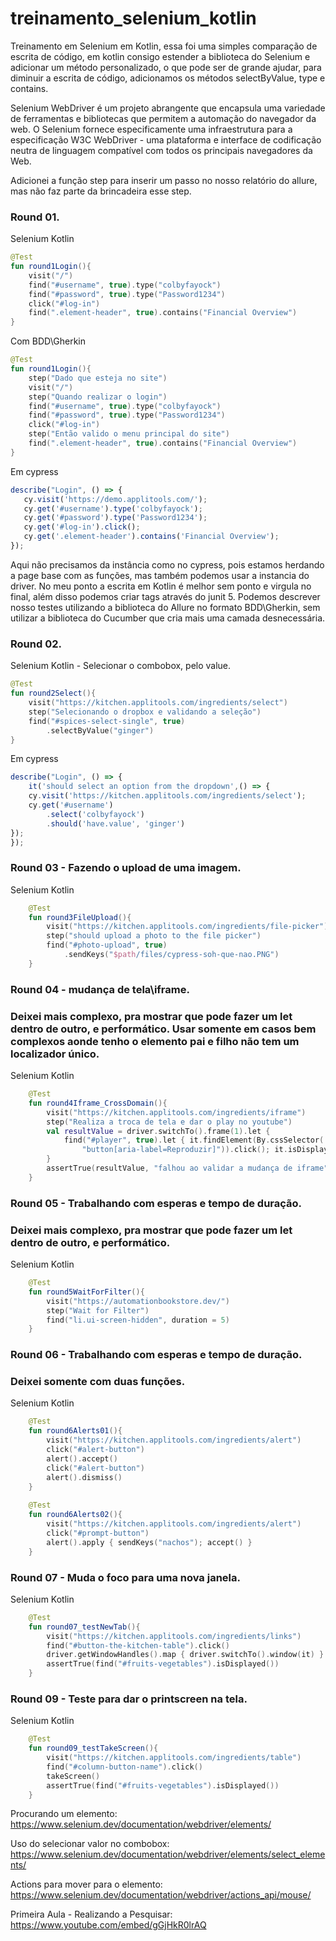 # treinamento_selenium_kotlin
Treinamento em Selenium em Kotlin, essa foi uma simples comparação de escrita de código, em kotlin consigo estender a biblioteca do Selenium e adicionar um método personalizado, o que pode ser de grande ajudar, para diminuir a escrita de código, adicionamos os métodos selectByValue, type e contains.

Selenium WebDriver é um projeto abrangente que encapsula uma variedade de ferramentas e bibliotecas que permitem a automação do navegador da web. 
O Selenium fornece especificamente uma infraestrutura para a especificação W3C WebDriver - 
uma plataforma e interface de codificação neutra de linguagem compatível com todos os principais navegadores da Web.


Adicionei a função step para inserir um passo no nosso relatório do allure, mas não faz parte da brincadeira esse step.

### Round 01.
Selenium Kotlin
```kotlin
@Test
fun round1Login(){
    visit("/")
    find("#username", true).type("colbyfayock")
    find("#password", true).type("Password1234")
    click("#log-in")
    find(".element-header", true).contains("Financial Overview")
}
``` 
Com BDD\Gherkin
```kotlin
@Test
fun round1Login(){
    step("Dado que esteja no site")
    visit("/")
    step("Quando realizar o login")
    find("#username", true).type("colbyfayock")
    find("#password", true).type("Password1234")
    click("#log-in")
    step("Então valido o menu principal do site")
    find(".element-header", true).contains("Financial Overview")
}
``` 
Em cypress
```js
describe("Login", () => {
   cy.visit('https://demo.applitools.com/');
   cy.get('#username').type('colbyfayock');
   cy.get('#password').type('Password1234');
   cy.get('#log-in').click();
   cy.get('.element-header').contains('Financial Overview');
});	
```
Aqui não precisamos da instância como no cypress, pois estamos herdando a page base com as funções, mas também podemos usar a instancia do driver.
No meu ponto a escrita em Kotlin é melhor sem ponto e virgula no final, além disso podemos criar tags através do junit 5. Podemos descrever nosso testes utilizando a biblioteca do Allure no formato BDD\Gherkin, sem utilizar a biblioteca do Cucumber que cria mais uma camada desnecessária.

### Round 02.
Selenium Kotlin - Selecionar o combobox, pelo value.
```kotlin
@Test
fun round2Select(){
    visit("https://kitchen.applitools.com/ingredients/select")
    step("Selecionando o dropbox e validando a seleção")
    find("#spices-select-single", true)
        .selectByValue("ginger")
}
``` 
Em cypress
```js
describe("Login", () => {
    it('should select an option from the dropdown',() => {
	cy.visit('https://kitchen.applitools.com/ingredients/select');
	cy.get('#username')
	    .select('colbyfayock')
	    .should('have.value', 'ginger')
});
});	
```

### Round 03 - Fazendo o upload de uma imagem.
Selenium Kotlin
```kotlin
    @Test
    fun round3FileUpload(){
        visit("https://kitchen.applitools.com/ingredients/file-picker")
        step("should upload a photo to the file picker")
        find("#photo-upload", true)
            .sendKeys("$path/files/cypress-soh-que-nao.PNG")
    }
```
### Round 04 - mudança de tela\iframe.
### Deixei mais complexo, pra mostrar que pode fazer um let dentro de outro, e performático. Usar somente em casos bem complexos aonde tenho o elemento pai e filho não tem um localizador único.
Selenium Kotlin
```kotlin
    @Test
    fun round4Iframe_CrossDomain(){
        visit("https://kitchen.applitools.com/ingredients/iframe")
        step("Realiza a troca de tela e dar o play no youtube")
        val resultValue = driver.switchTo().frame(1).let {
            find("#player", true).let { it.findElement(By.cssSelector(
                "button[aria-label=Reproduzir]")).click(); it.isDisplayed   }
        }
        assertTrue(resultValue, "falhou ao validar a mudança de iframe")
    }
```

### Round 05 - Trabalhando com esperas e tempo de duração.
### Deixei mais complexo, pra mostrar que pode fazer um let dentro de outro, e performático.
Selenium Kotlin
```kotlin
    @Test
    fun round5WaitForFilter(){
        visit("https://automationbookstore.dev/")
        step("Wait for Filter")
        find("li.ui-screen-hidden", duration = 5)
    }
```
### Round 06 - Trabalhando com esperas e tempo de duração.
### Deixei somente com duas funções.
Selenium Kotlin
```kotlin
    @Test
    fun round6Alerts01(){
        visit("https://kitchen.applitools.com/ingredients/alert")
        click("#alert-button")
        alert().accept()
        click("#alert-button")
        alert().dismiss()
    }
    
    @Test
    fun round6Alerts02(){
        visit("https://kitchen.applitools.com/ingredients/alert")
        click("#prompt-button")
        alert().apply { sendKeys("nachos"); accept() }
    }
```
### Round 07 - Muda o foco para uma nova janela.
Selenium Kotlin
```kotlin
    @Test
    fun round07_testNewTab(){
        visit("https://kitchen.applitools.com/ingredients/links")
        find("#button-the-kitchen-table").click()
        driver.getWindowHandles().map { driver.switchTo().window(it) }
        assertTrue(find("#fruits-vegetables").isDisplayed())
    }
```

### Round 09 - Teste para dar o printscreen na tela.
Selenium Kotlin
```kotlin
    @Test
    fun round09_testTakeScreen(){
        visit("https://kitchen.applitools.com/ingredients/table")
        find("#column-button-name").click()
        takeScreen()
        assertTrue(find("#fruits-vegetables").isDisplayed())
    }
```

Procurando um elemento:
https://www.selenium.dev/documentation/webdriver/elements/

Uso do selecionar valor no combobox:
https://www.selenium.dev/documentation/webdriver/elements/select_elements/

Actions para mover para o elemento:
https://www.selenium.dev/documentation/webdriver/actions_api/mouse/

Primeira Aula - Realizando a Pesquisar:  
https://www.youtube.com/embed/gGjHkR0lrAQ


